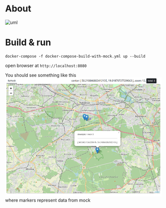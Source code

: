 # About 

![uml](http:////www.plantuml.com/plantuml/png/JOx13SCW34NlJE45MA27AdiaFJWK4IHg8zijoVP52OVS_B_q_lEaXcBVJt5pYolMkj0BK64LRXh5pLLuFqPvtcx6cdr2YmsFi-vvHES61rvosim_BmOU49We1bCmXjl0Gh-CK3XWsLWDA6NQX-X2VH-v6QP8x_xk7m00)


# Build & run 

```
docker-compose -f docker-compose-build-with-mock.yml up --build
```

open browser at `http://localhost:8080`

You should see something like this
![](screenshot2.png)
where markers represent data from mock